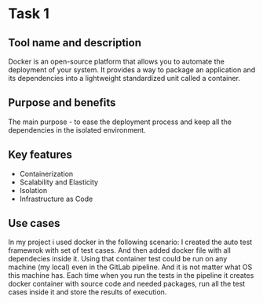 # Task 1

## Tool name and description

   Docker is an open-source platform that allows you to automate the deployment of your system.
   It provides a way to package an application and its dependencies into a lightweight standardized unit called a container.

## Purpose and benefits

   The main purpose - to ease the deployment process and keep all the dependencies in the isolated environment.

## Key features

- Containerization
- Scalability and Elasticity
- Isolation
- Infrastructure as Code

## Use cases

   In my project i used docker in the following scenario:
   I created the auto test framewrok with set of test cases. And then added docker file with all dependecies inside it.
   Using that container test could be run on any machine (my local) even in the GitLab pipeline. And it is not matter
   what OS this machine has. Each time when you run the tests in the pipeline it creates docker container with source
   code and needed packages, run all the test cases inside it and store the results of execution.